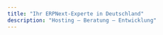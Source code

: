 ```yaml
---
title: "Ihr ERPNext-Experte in Deutschland"
description: "Hosting – Beratung – Entwicklung"
---
```

